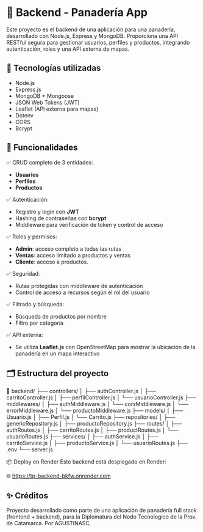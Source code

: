 # 🧁 Backend - Panadería App

Este proyecto es el backend de una aplicación para una panadería, desarrollado con Node.js, Express y MongoDB. 
Proporciona una API RESTful segura para gestionar usuarios, perfiles y productos, integrando autenticación, roles y una API externa de mapas.

## 🚀 Tecnologías utilizadas

- Node.js
- Express.js
- MongoDB + Mongoose
- JSON Web Tokens (JWT)
- Leaflet (API externa para mapas)
- Dotenv
- CORS
- Bcrypt

## 📌 Funcionalidades

✅ CRUD completo de 3 entidades:
- **Usuarios**
- **Perfiles**
- **Productos**

✅ Autenticación:
- Registro y login con **JWT**
- Hashing de contraseñas con **bcrypt**
- Middleware para verificación de token y control de acceso

✅ Roles y permisos:
- **Admin**: acceso completo a todas las rutas
- **Ventas**: acceso limitado a productos y ventas
- **Cliente**: acceso a productos.

✅ Seguridad:
- Rutas protegidas con middleware de autenticación
- Control de acceso a recursos según el rol del usuario

✅ Filtrado y búsqueda:
- Búsqueda de productos por nombre
- Filtro por categoría

✅ API externa:
- Se utiliza **Leaflet.js** con OpenStreetMap para mostrar la ubicación de la panadería en un mapa interactivo


## 🗂 Estructura del proyecto

📁 backend/
├── controllers/
│ ├── authController.js
│ ├── carritoController.js
│ ├── perfilController.js
│ └── usuarioController.js
├── middlewares/
│ ├── authMiddleware.js
│ └── corsMiddleware.js
│ └── errorMiddleware.js
│ └── productoMiddleware.js
├── models/
│ ├── Usuario.js
│ ├── Perfil.js
│ └── Carrito.js
├── repositories/
│ ├── genericRepository.js
│ ├── productoRepository.js
├── routes/
│ ├── authRoutes.js
│ ├── carritoRoutes.js
│ ├── productRoutes.js
│ └── usuarioRoutes.js
├── services/
│ ├── authService.js
│ ├── carritoService.js
│ ├── productoService.js
│ └── usuarioRoutes.js
├── .env
└── server.js

📦 Deploy en Render
Este backend está desplegado en Render:

🌐 https://tp-backend-bkfw.onrender.com

## ✨ Créditos

Proyecto desarrollado como parte de una aplicación de panadería full stack (frontend + backend), para la Diplomatura del Nodo Tecnologico de la Prov. de Catamarca.
Por AGUSTINASC.
